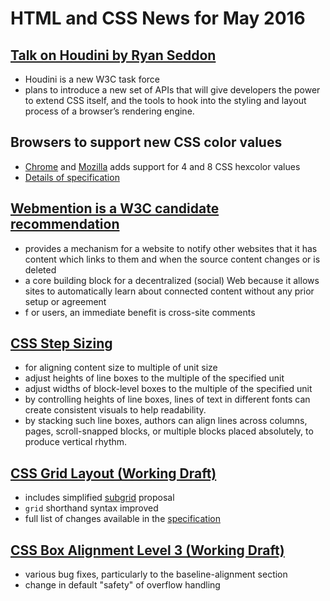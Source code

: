 # HTML and CSS News for May 2016

## [Talk on Houdini by Ryan Seddon](https://www.webdirections.org/blog/video-week-ryan-seddon-houdini/)
- Houdini is a new W3C task force
- plans to introduce a new set of APIs that will give developers the power to extend CSS itself, and the tools to hook into the styling and layout process of a browser’s rendering engine.

## Browsers to support new CSS color values
- [Chrome](https://www.chromestatus.com/feature/5685348285808640) and [Mozilla](https://bugzilla.mozilla.org/show_bug.cgi?id=567283) adds support for 4 and 8 CSS hexcolor values
- [Details of specification](https://drafts.csswg.org/css-color/#hex-notation)

## [Webmention is a W3C candidate recommendation](https://www.w3.org/blog/news/archives/5439)
- provides a mechanism for a website to notify other websites that it has content which links to them and when the source content changes or is deleted
- a core building block for a decentralized (social) Web because it allows sites to automatically learn about connected content without any prior setup or agreement
- f
or users, an immediate benefit is cross-site comments

## [CSS Step Sizing](https://drafts.csswg.org/css-step-sizing/)
- for aligning content size to multiple of unit size
- adjust heights of line boxes to the multiple of the specified unit
- adjust widths of block-level boxes to the multiple of the specified unit
- by controlling heights of line boxes, lines of text in different fonts can create consistent visuals to help readability.
- by stacking such line boxes, authors can align lines across columns, pages, scroll-snapped blocks, or multiple blocks placed absolutely, to produce vertical rhythm.

## [CSS Grid Layout (Working Draft)](https://www.w3.org/TR/2016/WD-css-grid-1-20160519/#changes)
- includes simplified [subgrid](https://www.w3.org/TR/css-grid-1/#subgrids) proposal
- `grid` shorthand syntax improved
- full list of changes available in the [specification](https://www.w3.org/TR/2016/WD-css-grid-1-20160519/#changes)

## [CSS Box Alignment Level 3 (Working Draft)](https://www.w3.org/TR/2014/WD-css-align-3-20141218/#changes)
- various bug fixes, particularly to the baseline-alignment section
- change in default "safety" of overflow handling
